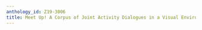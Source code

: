 ```yaml
---
anthology_id: Z19-3006
title: Meet Up! A Corpus of Joint Activity Dialogues in a Visual Environment
---
```

